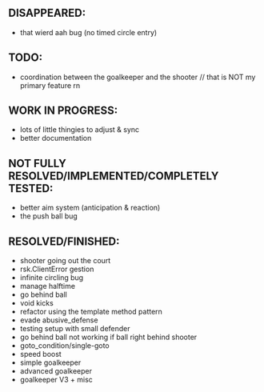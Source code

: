 ## DISAPPEARED:
- that wierd aah bug (no timed circle entry)

## TODO:
- coordination between the goalkeeper and the shooter // that is NOT my primary feature rn 


## WORK IN PROGRESS:
- lots of little thingies to adjust & sync
- better documentation

## NOT FULLY RESOLVED/IMPLEMENTED/COMPLETELY TESTED:
- better aim system (anticipation & reaction)
- the push ball bug

## RESOLVED/FINISHED:
- shooter going out the court
- rsk.ClientError gestion
- infinite circling bug
- manage halftime
- go behind ball
- void kicks
- refactor using the template method pattern
- evade abusive_defense
- testing setup with small defender
- go behind ball not working if ball right behind shooter
- goto_condition/single-goto
- speed boost
- simple goalkeeper
- advanced goalkeeper
- goalkeeper V3 + misc